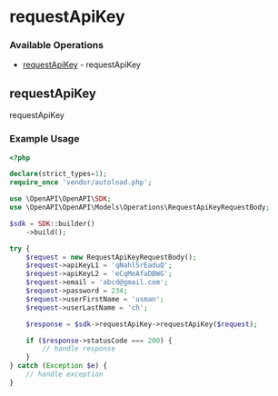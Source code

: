 # requestApiKey

### Available Operations

* [requestApiKey](#requestapikey) - requestApiKey

## requestApiKey

requestApiKey

### Example Usage

```php
<?php

declare(strict_types=1);
require_once 'vendor/autoload.php';

use \OpenAPI\OpenAPI\SDK;
use \OpenAPI\OpenAPI\Models\Operations\RequestApiKeyRequestBody;

$sdk = SDK::builder()
    ->build();

try {
    $request = new RequestApiKeyRequestBody();
    $request->apiKeyL1 = 'qNahlSrEaduQ';
    $request->apiKeyL2 = 'eCqMeAfaDBWG';
    $request->email = 'abcd@gmail.com';
    $request->password = 234;
    $request->userFirstName = 'usman';
    $request->userLastName = 'ch';

    $response = $sdk->requestApiKey->requestApiKey($request);

    if ($response->statusCode === 200) {
        // handle response
    }
} catch (Exception $e) {
    // handle exception
}
```
